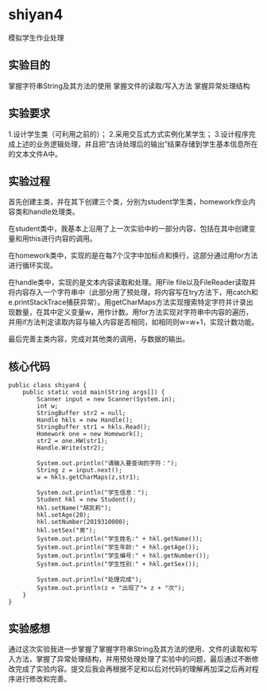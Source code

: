 # shiyan4
模拟学生作业处理

## 实验目的

掌握字符串String及其方法的使用
掌握文件的读取/写入方法
掌握异常处理结构

## 实验要求

1.设计学生类（可利用之前的）；
2.采用交互式方式实例化某学生；
3.设计程序完成上述的业务逻辑处理，并且把“古诗处理后的输出”结果存储到学生基本信息所在的文本文件A中。

## 实验过程

首先创建主类，并在其下创建三个类，分别为student学生类，homework作业内容类和handle处理类。

在student类中，我基本上沿用了上一次实验中的一部分内容，包括在其中创建变量和用this进行内容的调用。

在homework类中，实现的是在每7个汉字中加标点和换行，这部分通过用for方法进行循环实现。

在handle类中，实现的是文本内容读取和处理。用File file以及FileReader读取并将内容存入一个字符串中（此部分用了预处理，将内容写在try方法下，用catch和e.printStackTrace捕获异常）。用getCharMaps方法实现搜索特定字符并计录出现数量，在其中定义变量w，用作计数。用for方法实现对字符串中内容的遍历，并用if方法判定读取内容与输入内容是否相同，如相同则w=w+1，实现计数功能。

最后完善主类内容，完成对其他类的调用，与数据的输出。

## 核心代码

```
public class shiyan4 {
    public static void main(String args[]) {
        Scanner input = new Scanner(System.in);
        int w;
        StringBuffer str2 = null;
        Handle hkls = new Handle();
        StringBuffer str1 = hkls.Read();
        Homework one = new Homework();
        str2 = one.HW(str1);
        Handle.Write(str2);

        System.out.println("请输入要查询的字符：");
        String z = input.next();
        w = hkls.getCharMaps(z,str1);

        System.out.println("学生信息：");
        Student hkl = new Student();
        hkl.setName("胡凯莉");
        hkl.setAge(20);
        hkl.setNumber(2019310000);
        hkl.setSex("男");
        System.out.println("学生姓名:" + hkl.getName());
        System.out.println("学生年龄:" + hkl.getAge());
        System.out.println("学生编号:" + hkl.getNumber());
        System.out.println("学生性别:" + hkl.getSex());

        System.out.println("处理完成");
        System.out.println(z + "出现了"+ z + "次");
    }
}
```

## 实验感想

通过这次实验我进一步掌握了掌握字符串String及其方法的使用、文件的读取和写入方法，掌握了异常处理结构，并用预处理处理了实验中的问题，最后通过不断修改完成了实验内容。提交后我会再根据不足和以后对代码的理解再加深之后再对程序进行修改和完善。
